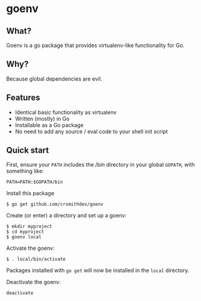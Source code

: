 # goenv

## What?

Goenv is a go package that provides virtualenv-like functionality for Go.

## Why?

Because global dependencies are evil.

## Features

- Identical basic functionality as virtualenv
- Written (mostly) in Go
- Installable as a Go package
- No need to add any source / eval code to your shell init script

## Quick start

First, ensure your `PATH` includes the /bin directory in your global `GOPATH`, with something like:

```script
PATH=PATH:$GOPATH/bin
```

Install this package

```
$ go get github.com/crsmithdev/goenv
```

Create (or enter) a directory and set up a goenv:

```
$ mkdir myproject
$ cd myproject
$ goenv local
```

Activate the goenv:

```
$ . local/bin/activate
```

Packages installed with `go get` will now be installed in the `local` directory.

Deactivate the goenv:

```
deactivate
```
